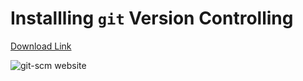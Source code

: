 # Installling `git` Version Controlling

[Download Link](https://git-scm.com/downloads)

![git-scm website](./doc/images/git_website.png)
